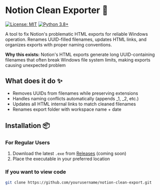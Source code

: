 # Notion Clean Exporter 🧹

[![License: MIT](https://img.shields.io/badge/License-MIT-yellow.svg)](https://opensource.org/licenses/MIT)
[![Python 3.8+](https://img.shields.io/badge/Python-3.8%2B-blue.svg)](https://www.python.org/)

A tool to fix Notion's problematic HTML exports for reliable Windows operation. Renames UUID-filled filenames, updates HTML links, and organizes exports with proper naming conventions.

**Why this exists:** Notion's HTML exports generate long UUID-containing filenames that often break Windows file system limits, making exports causing unexpected problem

## What does it do ✨

- Removes UUIDs from filenames while preserving extensions
- Handles naming conflicts automatically (appends _1, _2, etc.)
- Updates all HTML internal links to match cleaned filenames
- Renames export folder with workspace name + date

## Installation 📦

### For Regular Users
1. Download the latest `.exe` from [Releases](#) (coming soon)
2. Place the executable in your preferred location

### If you want to view code
```bash
git clone https://github.com/yourusername/notion-clean-export.git
```
